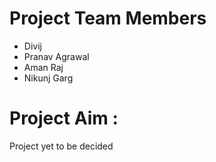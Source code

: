 # Project Team Members

- Divij
- Pranav Agrawal
- Aman Raj
- Nikunj Garg

# Project Aim :
Project yet to be decided